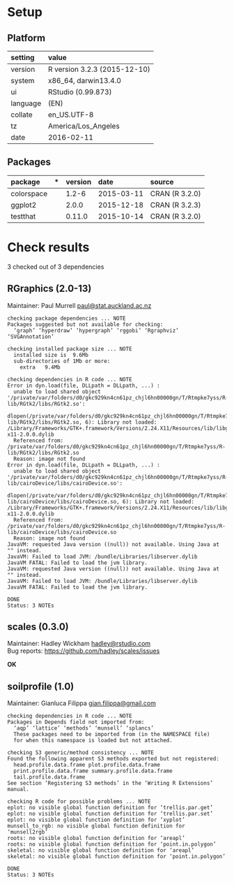 # Setup

## Platform

|setting  |value                        |
|:--------|:----------------------------|
|version  |R version 3.2.3 (2015-12-10) |
|system   |x86_64, darwin13.4.0         |
|ui       |RStudio (0.99.873)           |
|language |(EN)                         |
|collate  |en_US.UTF-8                  |
|tz       |America/Los_Angeles          |
|date     |2016-02-11                   |

## Packages

|package    |*  |version |date       |source         |
|:----------|:--|:-------|:----------|:--------------|
|colorspace |   |1.2-6   |2015-03-11 |CRAN (R 3.2.0) |
|ggplot2    |   |2.0.0   |2015-12-18 |CRAN (R 3.2.3) |
|testthat   |   |0.11.0  |2015-10-14 |CRAN (R 3.2.0) |

# Check results
3 checked out of 3 dependencies 

## RGraphics (2.0-13)
Maintainer: Paul Murrell <paul@stat.auckland.ac.nz>

```
checking package dependencies ... NOTE
Packages suggested but not available for checking:
  ‘graph’ ‘hyperdraw’ ‘hypergraph’ ‘rggobi’ ‘Rgraphviz’ ‘SVGAnnotation’
```
```
checking installed package size ... NOTE
  installed size is  9.6Mb
  sub-directories of 1Mb or more:
    extra   9.4Mb
```
```
checking dependencies in R code ... NOTE
Error in dyn.load(file, DLLpath = DLLpath, ...) : 
  unable to load shared object '/private/var/folders/d0/gkc929kn4cn61pz_chjl6hn00000gn/T/Rtmpke7yss/R-lib/RGtk2/libs/RGtk2.so':
  dlopen(/private/var/folders/d0/gkc929kn4cn61pz_chjl6hn00000gn/T/Rtmpke7yss/R-lib/RGtk2/libs/RGtk2.so, 6): Library not loaded: /Library/Frameworks/GTK+.framework/Versions/2.24.X11/Resources/lib/libgtk-x11-2.0.0.dylib
  Referenced from: /private/var/folders/d0/gkc929kn4cn61pz_chjl6hn00000gn/T/Rtmpke7yss/R-lib/RGtk2/libs/RGtk2.so
  Reason: image not found
Error in dyn.load(file, DLLpath = DLLpath, ...) : 
  unable to load shared object '/private/var/folders/d0/gkc929kn4cn61pz_chjl6hn00000gn/T/Rtmpke7yss/R-lib/cairoDevice/libs/cairoDevice.so':
  dlopen(/private/var/folders/d0/gkc929kn4cn61pz_chjl6hn00000gn/T/Rtmpke7yss/R-lib/cairoDevice/libs/cairoDevice.so, 6): Library not loaded: /Library/Frameworks/GTK+.framework/Versions/2.24.X11/Resources/lib/libgtk-x11-2.0.0.dylib
  Referenced from: /private/var/folders/d0/gkc929kn4cn61pz_chjl6hn00000gn/T/Rtmpke7yss/R-lib/cairoDevice/libs/cairoDevice.so
  Reason: image not found
JavaVM: requested Java version ((null)) not available. Using Java at "" instead.
JavaVM: Failed to load JVM: /bundle/Libraries/libserver.dylib
JavaVM FATAL: Failed to load the jvm library.
JavaVM: requested Java version ((null)) not available. Using Java at "" instead.
JavaVM: Failed to load JVM: /bundle/Libraries/libserver.dylib
JavaVM FATAL: Failed to load the jvm library.
```
```
DONE
Status: 3 NOTEs
```

## scales (0.3.0)
Maintainer: Hadley Wickham <hadley@rstudio.com>  
Bug reports: https://github.com/hadley/scales/issues

__OK__

## soilprofile (1.0)
Maintainer: Gianluca Filippa <gian.filippa@gmail.com>

```
checking dependencies in R code ... NOTE
Packages in Depends field not imported from:
  ‘aqp’ ‘lattice’ ‘methods’ ‘munsell’ ‘splancs’
  These packages need to be imported from (in the NAMESPACE file)
  for when this namespace is loaded but not attached.
```
```
checking S3 generic/method consistency ... NOTE
Found the following apparent S3 methods exported but not registered:
  head.profile.data.frame plot.profile.data.frame
  print.profile.data.frame summary.profile.data.frame
  tail.profile.data.frame
See section ‘Registering S3 methods’ in the ‘Writing R Extensions’
manual.
```
```
checking R code for possible problems ... NOTE
eplot: no visible global function definition for ‘trellis.par.get’
eplot: no visible global function definition for ‘trellis.par.set’
eplot: no visible global function definition for ‘xyplot’
munsell_to_rgb: no visible global function definition for ‘munsell2rgb’
roots: no visible global function definition for ‘areapl’
roots: no visible global function definition for ‘point.in.polygon’
skeletal: no visible global function definition for ‘areapl’
skeletal: no visible global function definition for ‘point.in.polygon’
```
```
DONE
Status: 3 NOTEs
```


